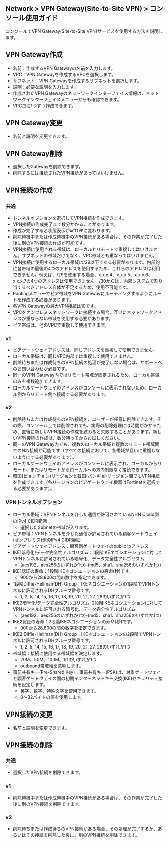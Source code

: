 ## Network > VPN Gateway(Site-to-Site VPN) > コンソール使用ガイド

コンソールでVPN Gateway(Site-to-Site VPN)サービスを使用する方法を説明します。


<a id="1"></a>
## VPN Gateway作成

* 名前：作成するVPN Gatewayの名前を入力します。
* VPC：VPN Gatewayを作成するVPCを選択します。
* サブネット：VPN Gatewayを作成するサブネットを選択します。
* 説明：必要な説明を入力します。
* 作成されたVPN Gatewayのネットワークインターフェイス情報は、ネットワークインターフェイスメニューからも確認できます。
* VPC毎に1つずつ作成できます。


<a id="2"></a>
## VPN Gateway変更

* 名前と説明を変更できます。


<a id="3"></a>
## VPN Gateway削除

* 選択したGatewayを削除できます。
* 削除するには接続されたVPN接続があってはいけません。


<a id="4"></a>
## VPN接続の作成

### 共通
* トンネルオプションを選択してVPN接続を作成できます。
* VPN接続の作成完了まで数分かかることがあります。
* 作成が完了すると状態表示が`ACTIVE`に変わります。
* 削除待機中または作成待機中のVPN接続がある場合は、その作業が完了した後に別のVPN接続の作成が可能です。
* VPN接続に使用される帯域は、ローカルとリモートで重複してはいけません。サブネットの帯域だけでなく、VPC帯域とも重なってはいけません。
* VPN接続に使用するローカル帯域は/29以下である必要があります。内部的に各帯域の最後の4つのアドレスを使用するため、これらのアドレスは利用できません。例えば、/29を使用する場合、x.x.x.4、x.x.x.5、x.x.x.6、x.x.x.7の4つのアドレスは使用できません。/30からは、内部システムで割り当てるべきアドレス自体が不足するため、使用不可能です。
* Routingメニューでピア帯域をVPN Gatewayにルーティングするようにルートを作成する必要があります。
* 各VPN Gatewayの最大VPN接続は10です。
* VPCをオンプレミスネットワークに接続する場合、互いにネットワークアドレスが重ならない帯域を使用する必要があります。
* ピア帯域は、他のVPCで重複して使用できます。

### v1
* ピアゲートウェイアドレスは、同じアドレスを重複して使用できません。
* ローカル帯域は、同じVPC内部では重複して使用できません。
* 削除待ちまたは作成待ちのVPN接続の処理が完了しない場合は、サポートへのお問い合わせが必要です。
* 同一のVPN Gateway内ではリモート帯域が固定されるため、ローカル帯域のみを複数追加できます。
* ローカルゲートウェイのアドレスがコンソールに表示されないため、ローカル側からリモート側へ接続する必要があります。

### v2
* 削除待ちまたは作成待ちのVPN接続を、ユーザーが任意に削除できます。その際、コンソール上では削除されても、実際の削除処理には時間がかかるため、直後に新しいVPN接続の作成を試みると失敗することがあります。新しいVPN接続の作成は、数分待ってからお試しください。
* 同一のVPN Gateway内でも、複数のローカル帯域と複数のリモート帯域間でのN:N接続が可能です（すべての接続において、各帯域が互いに重複しないようにする必要があります）。
* ローカルゲートウェイのアドレスがコンソールに表示され、ローカルからリモート、またはリモートからローカルへの方向制限なく接続できます。
* 韓国(ピョンチョン)リージョンと韓国(パンギョ)リージョン間でもVPN接続を作成できます（各リージョンのピアゲートウェイ機器はFortinetを選択する必要があります）。


<a id="5"></a>
### VPNトンネルオプション

* ローカル帯域：VPNトンネルを介した通信が許可されているNHN Cloud側のIPv4 CIDR範囲
    * 選択したSubnetの帯域が入ります。
* ピア帯域：VPNトンネルを介した通信が許可されている顧客ゲートウェイ(オンプレミス)側のIPv4 CIDR範囲
* ピアゲートウェイアドレス：顧客側ゲートウェイのpublic ipアドレス
* IKE1暗号化/データ完全性アルゴリズム：1段階IKEネゴシエーションに対してVPNトンネルに許可されている暗号化、データ完全性アルゴリズム
    * (aes192、aes256のいずれか1つ)-(md5、sha1、sha256のいずれか1つ)
* IKE1認証の寿命：1段階IKEネゴシエーションの寿命(秒)です。
    * 900から28,800の間の数字を指定できます。
* 1段階Diffie-Hellman(DH) Group：IKEネゴシエーションの1段階でVPNトンネルに許可されるDHグループ番号です。
    * 1, 2, 5, 14, 15, 16, 17, 18, 19, 20, 21, 27, 28のいずれか1つ
* IKE2暗号化/データ完全性アルゴリズム: 2段階IKEネゴシエーションに対してVPNトンネルに許可される暗号化、データ完全性アルゴリズム
    * (aes192、aes256のいずれか1つ)-(md5、sha1、sha256のいずれか1つ)
* IKE2認証の寿命：2段階IKEネゴシエーションの寿命(秒)です。
    * 900から28,800の間の数字を指定できます。
* IKE2 Diffie-Hellman(DH) Group：IKEネゴシエーションの2段階でVPNトンネルに許可されるDHグループ番号です。
    * 1, 2, 5, 14, 15, 16, 17, 18, 19, 20, 21, 27, 28のいずれか1つ
* 帯域幅：接続に使用する帯域幅を決定します。
    * 20M、50M、100M、1Gのいずれか1つ
    * outbound帯域幅を意味します。
* 事前共有キー(Pre-Shared Key)：事前共有キー(PSK)は、対象ゲートウェイと顧客ゲートウェイの間の初期インターネットキー交換(IKE)セキュリティ接続を設定します。
    * 英字、数字、特殊文字を使用できます。
    * 8～32バイトの値を使用します。


<a id="6"></a>
## VPN接続の変更

* 名前と説明を変更できます。


<a id="7"></a>
## VPN接続の削除

### 共通
* 選択したVPN接続を削除できます。

### v1
* 削除待機中または作成待機中のVPN接続がある場合は、その作業が完了した後に別のVPN接続を削除できます。

### v2
* 削除待ちまたは作成待ちのVPN接続がある場合、その処理が完了するか、あるいはその接続を削除した後に、別のVPN接続を削除できます。
